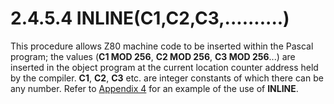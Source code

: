 # 2.4.5.4 INLINE(C1,C2,C3,..........)

This procedure allows Z80 machine code to be inserted within the Pascal program; the values (**C1 MOD 256**, **C2 MOD 256**, **C3 MOD 256**...) are inserted in the object program at the current location counter address held by the compiler. **C1**, **C2**, **C3** etc. are integer constants of which there can be any number. Refer to [Appendix 4](man_a4-examples.md) for an example of the use of **INLINE**.
